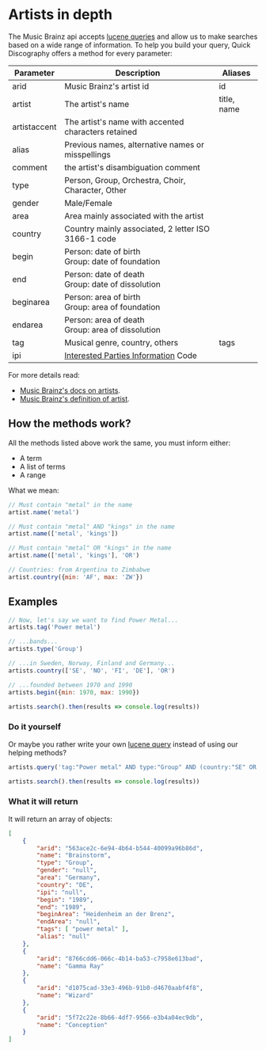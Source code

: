 # Artists in depth

The Music Brainz api accepts [lucene queries](https://lucene.apache.org/core/4_3_0/queryparser/org/apache/lucene/queryparser/classic/package-summary.html#package_description) and allow us to make searches based on a wide range of information. To help you build your query, Quick Discography offers a method for every parameter:

| Parameter    | Description                                                  | Aliases     |
| ------------ | ------------------------------------------------------------ | ----------- |
| arid         | Music Brainz's artist id                                     | id          |
| artist       | The artist's name                                            | title, name |
| artistaccent | The artist's name with accented characters retained          |             |
| alias        | Previous names, alternative names or misspellings            |             |
| comment      | the artist's disambiguation comment                          |             |
| type         | Person, Group, Orchestra, Choir, Character, Other            |             |
| gender       | Male/Female                                                  |             |
| area         | Area mainly associated with the artist                       |             |
| country      | Country mainly associated, 2 letter ISO 3166-1 code          |             |
| begin        | Person: date of birth<br />Group: date of foundation         |             |
| end          | Person: date of death<br />Group: date of dissolution        |             |
| beginarea    | Person: area of birth<br />Group: area of foundation         |             |
| endarea      | Person: area of death<br />Group: area of dissolution        |             |
| tag          | Musical genre, country, others                               | tags        |
| ipi          | [Interested Parties Information](https://musicbrainz.org/doc/IPI) Code |             |

For more details read:

- [Music Brainz's docs on artists](https://musicbrainz.org/doc/Development/XML_Web_Service/Version_2/Search#Artist).  
- [Music Brainz's definition of artist](https://musicbrainz.org/doc/Artist).

## How the methods work?
All the methods listed above work the same, you must inform either:

- A term
- A list of terms
- A range

What we mean:
```js
// Must contain "metal" in the name
artist.name('metal')

// Must contain "metal" AND "kings" in the name
artist.name(['metal', 'kings'])

// Must contain "metal" OR "kings" in the name
artist.name(['metal', 'kings'], 'OR')

// Countries: from Argentina to Zimbabwe
artist.country({min: 'AF', max: 'ZW'})
```

## Examples

```js
// Now, let's say we want to find Power Metal...
artists.tag('Power metal')

// ...bands...
artists.type('Group')

// ...in Sweden, Norway, Finland and Germany...
artists.country(['SE', 'NO', 'FI', 'DE'], 'OR')

// ...founded between 1970 and 1990
artists.begin({min: 1970, max: 1990})

artists.search().then(results => console.log(results))
```

### Do it yourself
Or maybe you rather write your own [lucene query](https://lucene.apache.org/core/4_3_0/queryparser/org/apache/lucene/queryparser/classic/package-summary.html#package_description) instead of using our helping methods?

```js
artists.query('tag:"Power metal" AND type:"Group" AND (country:"SE" OR country:"NO" OR country:"FI" OR country:"DE") AND begin:[1970 TO 1990]')

artists.search().then(results => console.log(results))
```

### What it will return

It will return an array of objects:

```json
[ 
    {
        "arid": "563ace2c-6e94-4b64-b544-40099a96b86d",
        "name": "Brainstorm",
        "type": "Group",
        "gender": "null",
        "area": "Germany",
        "country": "DE",
        "ipi": "null",
        "begin": "1989",
        "end": "1989",
        "beginArea": "Heidenheim an der Brenz",
        "endArea": "null",
        "tags": [ "power metal" ],
        "alias": "null"
    },
    { 
        "arid": "8766cdd6-066c-4b14-ba53-c7958e613bad",
        "name": "Gamma Ray"
    },
    {
        "arid": "d1075cad-33e3-496b-91b0-d4670aabf4f8",
        "name": "Wizard"
    },
    {
        "arid": "5f72c22e-8b66-4df7-9566-e3b4a04ec9db",
        "name": "Conception"
    }
]
```

